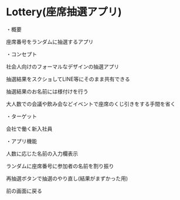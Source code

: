 # Lottery(座席抽選アプリ)

・概要

座席番号をランダムに抽選するアプリ



・コンセプト

社会人向けのフォーマルなデザインの抽選アプリ

抽選結果をスクショしてLINE等にそのまま共有できる

抽選結果のお名前には様付けを行う

大人数での会議や飲み会などイベントで座席のくじ引きをする手間を省く



・ターゲット

会社で働く新入社員



・アプリ機能

人数に応じた名前の入力欄表示

ランダムに座席番号に参加者の名前を割り振り

再抽選ボタンで抽選のやり直し(結果がまずかった用)

前の画面に戻る
